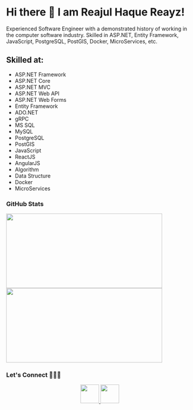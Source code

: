 # Hi there 👋 I am Reajul Haque Reayz!

<p>Experienced Software Engineer with a demonstrated history of working in the computer software industry. Skilled in ASP.NET, Entity Framework, JavaScript, PostgreSQL, PostGIS, Docker, MicroServices, etc. </p>

## Skilled at: 
* ASP.NET Framework
* ASP.NET Core
* ASP.NET MVC
* ASP.NET Web API
* ASP.NET Web Forms
* Entity Framework
* ADO.NET
* gRPC
* MS SQL
* MySQL 
* PostgreSQL
* PostGIS
* JavaScript
* ReactJS
* AngularJS
* Algorithm
* Data Structure
* Docker
* MicroServices 

### GitHub Stats

<p float="left">
 <img height=200 width=420 src="https://github-readme-stats-eight-theta.vercel.app/api?username=reayz&show_icons=true&theme=dark&include_all_commits=true" />
 <img height=200 width=420 src="https://github-readme-streak-stats.herokuapp.com/?user=reayz&theme=dark" />
</p>


### Let's Connect :people_holding_hands:

<p align='center'>
 <a href="https://www.linkedin.com/in/reayz/" target="_blank">
   <img height="50" src="https://cdn-icons-png.flaticon.com/512/174/174857.png">
 </a>
  <a href="https://stackoverflow.com/users/8133191/reayz" target="_blank">
   <img height="50" src="https://upload.wikimedia.org/wikipedia/commons/e/ef/Stack_Overflow_icon.svg">
 </a>
</p>
